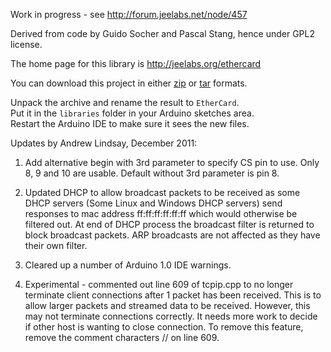 Work in progress - see <http://forum.jeelabs.net/node/457>

Derived from code by Guido Socher and Pascal Stang, hence under GPL2 license.

The home page for this library is <http://jeelabs.org/ethercard>

You can download this project in either
[zip](https://github.com/jcw/ethercard/zipball/master) or
[tar](https://github.com/jcw/ethercard/tarball/master) formats.

Unpack the archive and rename the result to `EtherCard`.  
Put it in the `libraries` folder in your Arduino sketches area.  
Restart the Arduino IDE to make sure it sees the new files.

Updates by Andrew Lindsay, December 2011:

1. Add alternative begin with 3rd parameter to specify CS pin to use. Only 8, 9 and 10 are usable.
Default without 3rd parameter is pin 8.

2. Updated DHCP to allow broadcast packets to be received as some DHCP servers (Some Linux and 
Windows DHCP servers) send responses to mac address ff:ff:ff:ff:ff:ff which would otherwise be
filtered out. At end of DHCP process the broadcast filter is returned to block broadcast packets.
ARP broadcasts are not affected as they have their own filter.

3. Cleared up a number of Arduino 1.0 IDE warnings.

4. Experimental - commented out line 609 of tcpip.cpp to no longer terminate client connections
after 1 packet has been received. This is to allow larger packets and streamed data to be received. 
However, this may not terminate connections correctly. It needs more work to decide if other host
is wanting to close connection. To remove this feature, remove the comment characters // on line 609.


 
